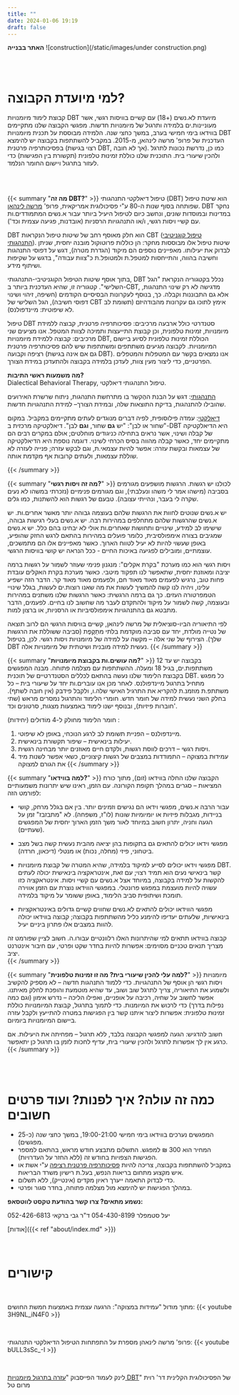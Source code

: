```yaml
---
title: "" 
date: 2024-01-06 19:19 
draft: false
---
```


**האתר בבנייה**
 ![construction](/static/images/under construction.png)


<br>
<br>

# למי מיועדת הקבוצה? 
קבוצת לימוד מיומנויות DBT מיועדת לא.נשים (+18) עם קשיים בוויסות רגשי, אשר מעוניינות.ים בלמידה ותרגול של מיומנויות חדשות. מפגשי הקבוצה שלנו מתקיימים בווידאו בימי חמישי בערב, במשך כחצי שנה. הלמידה מבוססת על תכנית מיומנויות DBT העדכנית של פרופ' מרשה לינהאן, מ-2015. 
במקביל להשתתפות בקבוצה יש להימצא בפסיכותרפיה פרטנית (רצוי בגישת DBT, אך לא חובה). כמו כן, נדרשת נכונות לתרגל ולהכין שיעורי בית. התוכנית שלנו כוללת זמינוּת טלפונית (תקשורת בין הפגישות) כדי לעזור בתרגול ויישום החומר הנלמד. 


<br>
<br>


{{< summary "**מה זה DBT?**" >}}
טיפול דיאלקטי התנהגותי (DBT) הוא שיטת טיפול שפותחה בסוף שנות ה-80 ע"י פסיכולוגית אמריקאית, פרופ' <a href="https://he.wikipedia.org/wiki/%D7%9E%D7%A8%D7%A9%D7%94_%D7%9C%D7%99%D7%A0%D7%94%D7%90%D7%9F" target="_blank">מרשה לינהאן</a>. DBT נחקר במדינות ובמוסדות שונים, ונחשב כיום לטיפול היעיל ביותר עבור א.נשים המתמודדים.ות עם קשיי ויסות רגשי, ו/או התנהגויות הרסניות (אובדנות, פגיעה עצמית וכד'). 

DBT הוא חלק מאוסף רחב של שיטות טיפול הנקראות CBT (<a href="https://he.wikipedia.org/wiki/%D7%98%D7%99%D7%A4%D7%95%D7%9C_%D7%A7%D7%95%D7%92%D7%A0%D7%99%D7%98%D7%99%D7%91%D7%99-%D7%94%D7%AA%D7%A0%D7%94%D7%92%D7%95%D7%AA%D7%99" target="_blank">טיפול קוגניטיבי התנהגותי</a>). שיטות טיפול אלו מבוססות מחקר: הן כוללות פרוטוקול מובנה יחסית, שניתן לבדוק את יעילותו. מאפיינים נוספים הם מיקוד (הגדרת מטרה), דגש על דפוסי התנהגות וחשיבה בהווה, והתייחסות למטפל.ת ולמטופל.ת כ"צוות עבודה", בדגש על שקיפוּת ושיתוף מידע. 





בתוך אוסף שיטות הטיפול הקוגניטיבי-התנהגותי, DBT נכלל בקטגוריה הנקראת "הגל השלישי". קטגוריה זו, שהיא העדכנית ביותר ב-CBT, מדגישה לא רק שינוי התנהגות, אלא גם התבוננות וקבלה. כך, בנוסף לעקרונות הבסיסיים הקודמים (חשיפה, זיהוי ושינוי דפוסי חשיבה), הגל השלישי של CBT אימץ לתוכו גם עקרונות מהבודהיזם (תשומת לב לא שיפוטית: מיינדפולנס).

טיפול DBT סטנדרטי כולל ארבעה מרכיבים: פסיכותרפיה פרטנית, קבוצה ללמידת מיומנויות, זמינוּת טלפונית, וכן קבוצת התייעצות ותמיכה לצוות המטפל. אנו מציעים שני מרכיבים: קבוצה ללמידת מיומנויות DBT, הכוללת זמינוּת טלפונית לסיוע ביישום המיומנויות. לקבוצה מגיעים משתתפים ומשתתפות שיש להם פסיכותרפיה פרטנית רציפה וקבועה (גם אם אינה בגישת DBT). אנו נמצאים בקשר עם המטפלות והמטפלים הפרטניים, כדי ליצור מעין צוות, לעדכן בלמידה בקבוצה ולהתעדכן במידת הצורך. 

**מה משמעות ראשי התיבות?**  
Dialectical Behavioral Therapy, טיפול התנהגותי דיאלקטי. 

<ins>התנהגותי</ins>: דגש על הבנת ההֶקשר בו מתרחשת התנהגות, ניתוח שרשרת האירועים שהובילו להתנהגות, בדיקת התוצאות שלה, ובמידת הצורך– למידת התנהגויות חדשות. 

<ins>דיאלקטי</ins>: עמדה פילוסופית, לפיה דברים מנוגדים לעתים מתקיימים במקביל. במקום "שחור או לבן": "יש **גם** שחור, **וגם** לבן". דיאלקטיקה מרכזית ב-DBT היא הדיאלקטיקה של קבלה ושינוי, אשר נראים בתחילה כניגודים מוחלטים; אולם במקרים רבים הם מתקיימים יחד, כאשר קבלה מהווה בסיס הכרחי לשינוי. דוגמה נוספת היא הדיאלקטיקה של עצמאות ובקשת עזרה: אפשר להיות עצמאי.ת, וגם לבקש עזרה; פנייה לעזרה לא שוללת עצמאות, ולעתים קרובות אף מקדמת אותה. 

{{< /summary >}}


{{< summary "**מה זה ויסות רגשי?**" >}}
לכולנו יש רגשות. הרגשות מושפעים מגורמים בסביבה (מישהו אמר לי משהו ונעלבתי), וגם מגורמים פנימיים (נזכרתי במשהו לא נעים שקרה לי בעבר, ונהייתי עצובה). טבעם של רגשות הוא להשתנות, כמו גלים.  

יש א.נשים שנוטים לחוות את הרגשות שלהם בעוצמה גבוהה יותר מאשר אחרים.ות. יש א.נשים שהרגשות שלהם מתחלפים במהירות רבה. יש א.נשים בעלי רגישות גבוהה, שישימו לב למידע, שינויים ותחושות שאחרים.ות אולי לא יבחינו בהם כלל. יש א.נשים שמגיבים בצורה אימפולסיבית, כלומר פועלים במהירות בהתאם לרגש החזק שהופיע, באופן שעשוי להיות לא יעיל לטווח הארוך. כאשר מאפיינים אלו הם מתמשכים, עוצמתיים, ומובילים לפגיעה באיכות החיים - ככל הנראה יש קושי בוויסות הרגשי.  

ויסות רגשי הוא כמו מערכת "בקרת אקלים": מנגנון פנימי שעוזר לשמור על רגשות ברמה יציבה ומאוזנת יחסית, שתאפשר לנו תפקוד מיטבי. כאשר מערכת בקרת האקלים עובדת פחות טוב, נרגיש לפעמים מאוד מאוד חם, ולפעמים מאוד מאוד קר. הדבר הזה ישפיע עלינו, ויהיה לנו קשה להמשיך לעשות את מה שאנו רוצות.ים לעשות, בגלל שינויי הטמפרטורה העזים. כך גם ברמה הרגשית: כאשר הרגשות שלנו משתנים במהירות ובעוצמה, קשה לשמור על מיקוד ולהתקדם לעבר מה שחשוב לנו בחיים. לפעמים, הדבר מתבטא גם בהתנהגויות אימפולסיביות או הרסניות, או ברצון למות.

לפי התיאוריה הביו-סוציאלית של מרשה לינהאן, קשיים בוויסות הרגשי הם לרוב תוצאה של נטייה מולדת, יחד עם סביבה מוקדמת בלתי מתַקֶּפֶת (סביבה ששוללת את הרגשות שלך). הצירוף של שני אלה – מקשה על למידה של מיומנויות ויסות רגשי. לכן, בטיפול DBT נעשית למידה מובנית ושיטתית של מיומנויות אלה. 
{{< /summary >}}


{{< summary "**מה עושים.ות בקבוצת מיומנויות?**" >}}
בקבוצה יש עד 12 משתתפות.ים, בגיל 18 ומעלה. ההשתתפות עם מצלמה פתוחה. מבנה המפגשים בקבוצת הלימוד שלנו נעשה בהתאם לכללים הסטנדרטיים של תוכנית DBT. כל מפגש מתחיל בתרגול מיינדפולנס. לאחר מכן אנו עוברים.ות יחד על שיעורי בית – כל משתתפ.ת מוזמנ.ת להקריא את התרגיל האישי שלה.ו, ולקבל פידבק (אין חובה לשתף). בחלק השני נעשית למידה של חומר חדש. חומרי הלימוד והתרגול נמסרים מראש (שתי חוברות פיזיות), ובנוסף ישנו לימוד באמצעות מצגות, סרטונים וכד'. 

חומר הלימוד מחולק ל-4 מוֹדוּלים (יחידות) :
1. מיינדפולנס – הפניית תשומת לב לרגע הנוכחי, באופן לא שיפוטי. 
2. יעילוּת בינאישית – שיפור תקשורת בינאישית.
3. ויסות רגשי – דרכים לווסת רגשות, ולקדם חיים מאוזנים יותר מבחינה רגשית.
4. עמידוּת במצוקה – התמודדות במצבים של רגשות קיצוניים, כשאי אפשר לשנות מיד את הגורם למצוקה
{{< /summary >}}


{{< summary "**למה בווידאו?**" >}}
הקבוצה שלנו החלה בווידאו (זום), מתוך כורח המציאות – סגרים במהלך תקופת הקורונה. עם הזמן, ראינו שיש יתרונות משמעותיים לפורמט הזה: 
- עבור הרבה א.נשים, מפגשי וידאו הם נגישים וזמינים יותר. בין אם בגלל מרחק, קושי בניידות, מגבלות פיזיות או יומיומיות שונות (לו"ז, משפחה). לא "מתבזבז" זמן על הגעה וחניה, יתרון חשוב במיוחד לאור משך הזמן הארוך יחסית של המפגשים (שעתיים).
 
- מפגשי וידאו יכולים להתאים גם בתקופות בהן יציאה מהבית נעשית קשה בשל מצב ביטחוני, פיזי (מחלה, נכות) או מנטלי (דיכאון, חרדה).
  
- מפגשי וידאו יכולים לסייע למיקוד בלמידה, שהיא המטרה של קבוצת מיומנויות DBT. קשר בינאישי נעים הוא תמיד רצוי; עם זאת, אינטראקציה בינאישית יכולה לעתים להקשות על למידה בקבוצה, במיוחד אצל א.נשים עם קשיי ויסות. אינטראקציה כזו עשויה להיות מועצמת במפגש פרונטלי. במפגשי הווידאו נוצרת עם הזמן אווירה תומכת ושיתופית סביב הלימוד, באופן ששומר על מיקוד בלמידה.
  
- מפגשי הווידאו יכולים להתאים לא.נשים שחווים קשיים גדולים באינטראקציות בינאישיות, שלעתים יעדיפו להימנע כליל מהשתתפות בקבוצה; קבוצה בווידאו יכולה להוות במצבים אלו פתרון ביניים יעיל.

קבוצה בווידאו תתאים למי שהיתרונות האלו רלוונטיים עבורו.ה. חשוב לציין שפורמט זה מצריך תנאים טכניים מסוימים: אפשרות להיות בחדר שקט ופרטי, עם חיבור אינטרנט יציב.  
{{< /summary >}}


{{< summary "**למה עלי להכין שיעורי בית? מה זו זמינוּת טלפונית?**" >}}
מיומנויות ויסות רגשי הן אוסף של התנהגויות. כדי ללמוד התנהגות חדשה – לא מספיק להקשיב ולשמוע את התיאוריה, צריך לתרגל שוב ושוב, עד שהיא מוטמעת והופכת לחלק מאיתנו. אפשר לחשוב על שחיה, רכיבה על אופניים, ואפילו הליכה – נדרש אימון (וגם כמה נפילות בדרך) כדי לרכוש את המיומנות. כדי לתמוך בתרגול, קבוצת המיומנויות כוללת זמינוּת טלפונית: אפשרות ליצור איתנו קשר בין הפגישות במטרה להתייעץ ולקבל עזרה ביישום המיומנויות ביומיום.

חשוב להדגיש: הגעה למפגשי הקבוצה בלבד, ללא תרגול – מפחיתה את היעילוּת.  אם כרגע אין לך אפשרות לתרגל ולהכין שיעורי בית, עדיף לחכות לזמן בו תרגול כן יתאפשר. 
{{< /summary >}}

<br>
<br>


# כמה זה עולה? איך לפנות? ועוד פרטים חשובים
- המפגשים נערכים בווידאו בימי חמישי 19:00-21:00, במשך כחצי שנה (כ-25 מפגשים). 
- המחיר הוא 300 ₪ למפגש. התשלום מתבצע חודש מראש, בהתאם למספר הפגישות הצפויות בחודש זה (ללא החזר על העדרויות).  
- במקביל להשתתפות בקבוצה, צריכה להיות <ins>פסיכותרפיה פרטנית רציפה</ins> ע"י אשת או איש מקצוע מתחום בריאות הנפש, בעל.ת רישיון משרד הבריאות. 
- כדי לבדוק התאמה ייערך ראיון מקדים (אינטייק), ללא תשלום.
- במהלך הפגישות יש להימצא מול מצלמה פתוחה, בחדר סגור ופרטי. 

**נשמע מתאים? צרו קשר בהודעת טקסט לווטסאפ:**

יעל סטמפלר 054-430-8199
ד"ר גבי ברקאי 052-426-6813

[אודות]({{< ref "about/index.md" >}})
<br>
<br>
<br>
# קישורים
<br>

מתוך מודול "עמידוּת במצוקה": הרגעה עצמית באמצעות חמשת החושים:
{{< youtube 3H9NL_iN4F0 >}}

<br>

פרופ' מרשה לינאהן מספרת על התפתחות הטיפול הדיאלקטי התנהגותי: 
{{< youtube bULL3sSc_-I >}}


<br>


לינק לעמוד הפייסבוק "<a href="https://www.facebook.com/Ph.D.ravitmaromtal/" target="_blank">עזרה בתרגול מיומנויות DBT</a>" של הפסיכולוגית הקלינית דר' רוית מרום טל











